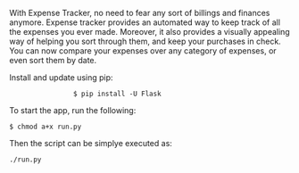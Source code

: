 With Expense Tracker, no need to fear any sort of billings and finances anymore. 
        Expense tracker provides an automated way to keep track of all the expenses you ever made.
        Moreover, it also provides a visually appealing way of helping you sort through them, and keep 
        your purchases in check. You can now compare your expenses over any category of expenses, or even sort them by date.

Install and update using pip:
```
                $ pip install -U Flask
```
To start the app, run the following: 
```
$ chmod a+x run.py
```
Then the script can be simplye executed as: 
```
./run.py
```

